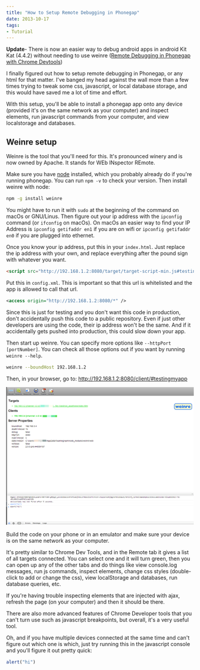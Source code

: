 ```yaml
---
title: "How to Setup Remote Debugging in Phonegap"
date: 2013-10-17
tags:
- Tutorial
---
```


**Update**- There is now an easier way to debug android apps in android Kit Kat (4.4.2) without needing to use weinre ([Remote Debugging in Phonegap with Chrome Devtools](../remote-debugging-in-phonegap-with-chrome-devtools))

I finally figured out how to setup remote debugging in Phonegap, or any html for that matter. I've banged my head against the wall more than a few times trying to tweak some css, javascript, or local database storage, and this would have saved me a lot of time and effort.

With this setup, you'll be able to install a phonegap app onto any device (provided it's on the same network as your computer) and inspect elements, run javascript commands from your computer, and view localstorage and databases.

## Weinre setup

Weinre is the tool that you'll need for this. It's pronounced winery and is now owned by Apache. It stands for WEb INspector REmote.

Make sure you have [node](http://nodejs.org/) installed, which you probably already do if you're running phonegap. You can run `npm -v` to check your version. Then install weinre with node:

```bash
npm -g install weinre
```

You might have to run it with `sudo` at the beginning of the command on macOs or GNU/Linus. Then figure out your ip address with the `ipconfig` command (or `ifconfig` on macOs). On macOs an easier way to find your IP Address is `ipconfig getifaddr en1` if you are on wifi or `ipconfig getifaddr en0` if you are plugged into ethernet.

Once you know your ip address, put this in your `index.html`. Just replace the ip address with your own, and replace everything after the pound sign with whatever you want.

```html
<script src="http://192.168.1.2:8080/target/target-script-min.js#testingmyapp"></script>
```

Put this in `config.xml`. This is important so that this url is whitelisted and the app is allowed to call that url.

```xml
<access origin="http://192.168.1.2:8080/*" />
```

Since this is just for testing and you don't want this code in production, don't accidentally push this code to a public repository. Even if just other developers are using the code, their ip address won't be the same. And if it accidentally gets pushed into production, this could slow down your app.

Then start up weinre. You can specify more options like `--httpPort [portNumber]`. You can check all those options out if you want by running `weinre --help`.

```bash
weinre --boundHost 192.168.1.2
```

Then, in your browser, go to: <a href="http://192.168.1.2:8080/client/#testingmyapp" target="_blank">http://192.168.1.2:8080/client/#testingmyapp</a>

<img src="./weire.png" />

Build the code on your phone or in an emulator and make sure your device is on the same network as your computer.

It's pretty similar to Chrome Dev Tools, and in the Remote tab it gives a list of all targets connected. You can select one and it will turn green, then you can open up any of the other tabs and do things like view console.log messages, run js commands, inspect elements, change css styles (double-click to add or change the css), view localStorage and databases, run database queries, etc.

If you're having trouble inspecting elements that are injected with ajax, refresh the page (on your computer) and then it should be there.

There are also more advanced features of Chrome Developer tools that you can't turn use such as javascript breakpoints, but overall, it's a very useful tool.

Oh, and if you have multiple devices connected at the same time and can't figure out which one is which, just try running this in the javascript console and you'll figure it out pretty quick:

```js
alert("hi")
```
